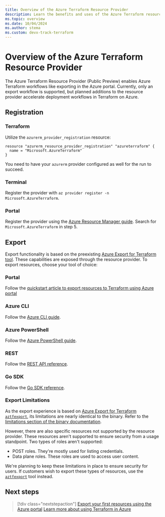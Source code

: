 ```yaml
---
title: Overview of the Azure Terraform Resource Provider
description: Learn the benefits and uses of the Azure Terraform resource provider
ms.topic: overview
ms.date: 10/04/2024
ms.author: stema
ms.custom: devx-track-terraform
---
```


# Overview of the Azure Terraform Resource Provider

The Azure Terraform Resource Provider (Public Preview) enables Azure Terraform workflows like exporting in the Azure portal. Currently, only an export workflow is supported, but planned additions to the resource provider accelerate deployment workflows in Terraform on Azure.

## Registration

### Terraform

Utilize the `azurerm_provider_registration` resource:

```hcl
resource "azurerm_resource_provider_registration" "azureterraform" {
  name = "Microsoft.AzureTerraform"
}
```

You need to have your `azurerm` provider configured as well for the run to succeed.

### Terminal

Register the provider with `az provider register -n Microsoft.AzureTerraform`. 

### Portal

Register the provider using the [Azure Resource Manager guide](/azure/azure-resource-manager/management/resource-providers-and-types#azure-portal). Search for `Microsoft.AzureTerraform` in step 5.

## Export

Export functionality is based on the preexisting [Azure Export for Terraform tool](../azure-export-for-terraform/export-terraform-overview.md). These capabilities are exposed through the resource provider. To export resources, choose your tool of choice:

### Portal

Follow the [quickstart article to export resources to Terraform using Azure portal](./get-started-export-resources-portal.md)

### Azure CLI

Follow the [Azure CLI guide](/cli/azure/terraform).

### Azure PowerShell

Follow the [Azure PowerShell guide](/powershell/module/az.terraform/).

### REST

Follow the [REST API reference](/rest/api/terraform/terraform/).

### Go SDK

Follow the [Go SDK reference](https://pkg.go.dev/github.com/Azure/azure-sdk-for-go/sdk/resourcemanager/terraform/armterraform).

### Export Limitations

As the export experience is based on [Azure Export for Terraform `aztfexport`](../azure-export-for-terraform/export-terraform-overview.md), its limitations are nearly identical to the binary. Refer to the [limitations section of the binary documentation](../azure-export-for-terraform/export-terraform-concepts.md).

However, there are also specific resources not supported by the resource provider. These resources aren't supported to ensure security from a usage standpoint. Two types of roles aren't supported:

- POST roles. They're mostly used for listing credentials.
- Data plane roles. These roles are used to access user content.

We're planning to keep these limitations in place to ensure security for users. If customers wish to export these types of resources, use the [`aztfexport`](https://github.com/Azure/aztfexport) tool instead.

## Next steps

> [!div class="nextstepaction"] 
> [Export your first resources using the Azure portal](./get-started-export-resources-portal.md)
> [Learn more about using Terraform in Azure](/azure/terraform)
